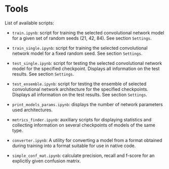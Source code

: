 # Tools

List of available scripts:

- `train.ipynb`: script for training the selected convolutional network model for a given set of random seeds (21, 42, 84). See section `Settings`.

- `train_single.ipynb`: script for training the selected convolutional network model for a fixed random seed. See section `Settings`.

- `test_single.ipynb`: script for testing the selected convolutional network model for the specified checkpoint. Displays all information on the test results. See section `Settings`.

- `test_ensemble.ipynb`: script for testing the ensemble of selected convolutional network architecture for the specified checkpoints. Displays all information on the test results. See section `Settings`.

- `print_models_params.ipynb`: displays the number of network parameters used architectures.

- `metrics_finder.ipynb`: auxiliary scripts for displaying statistics and collecting information on several checkpoints of models of the same type.

- `converter.ipynb`: A utility for converting a model from a format obtained during training into a format suitable for use in native code.

- `simple_conf_mat.ipynb`: calculate precision, recall and f-score for an explicitly given confusion matrix.
